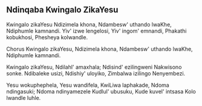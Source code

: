 ## Ndinqaba Kwingalo ZikaYesu

Kwingalo zikaYesu Ndizimela khona,
Ndambesw' uthando lwaKhe, Ndiphumle kamnandi.
Yiv' izwe lengelosi, Yiv' ingom' emnandi,
Phakathi kobukhosi, Phesheya kolwandle.

Chorus
Kwingalo zikaYesu, Ndizimela khona,
Ndambesw' uthando lwaKhe, Ndiphumle kamnandi.

Kwingalo zikaYesu, Ndilahl' amaxhala;
Ndisind' ezilingweni Nakwisono sonke.
Ndibaleke usizi, Ndishiy' uloyiko,
Zimbalwa izilingo Nenyembezi.

Yesu wokuphephela, Yesu wandifela,
KwiLiwa laphakade, Ndoma ndingasuki;
Ndoma ndinyamezele Kudlul' ubusuku,
Kude kuvel' intsasa Kolo lwandle luhle.

